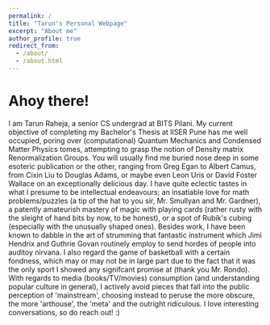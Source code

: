 ```yaml
---
permalink: /
title: "Tarun's Personal Webpage"
excerpt: "About me"
author_profile: true
redirect_from: 
  - /about/
  - /about.html
---
```


Ahoy there! 
======

I am Tarun Raheja, a senior CS undergrad at BITS Pilani. My current objective of completing my Bachelor's Thesis at IISER Pune has me well occupied, poring over (computational) Quantum Mechanics and Condensed Matter Physics tomes, attempting to grasp the notion of Density matrix Renormalization Groups. You will usually find me buried nose deep in some esoteric publication or the other, ranging from Greg Egan to Albert Camus, from Cixin Liu to Douglas Adams, or maybe even Leon Uris or David Foster Wallace on an exceptionally delicious day. I have quite eclectic tastes in what I presume to be intellectual endeavours; an insatiable love for math problems/puzzles (a tip of the hat to you sir, Mr. Smullyan and Mr. Gardner), a patently amateurish mastery of magic with playing cards (rather rusty with the sleight of hand bits by now, to be honest), or a spot of Rubik's cubing (especially with the unusually shaped ones). Besides work, I have been known to dabble in the art of strumming that fantastic instrument which Jimi Hendrix and Guthrie Govan routinely employ to send hordes of people into auditoy nirvana. I also regard the game of basketball with a certain fondness, which may or may not be in large part due to the fact that it was the only sport I showed any signifcant promise at (thank you Mr. Rondo). With regards to media (books/TV/movies) consumption (and understanding popular culture in general), I actively avoid pieces that fall into the public perception of 'mainstream', choosing instead to peruse the more obscure, the more 'arthouse', the 'meta' and the outright ridiculous.
I love interesting conversations, so do reach out! :)
